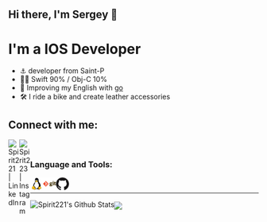 ## Hi there, I'm Sergey 👋

# I'm a IOS Developer

- ⚓️ developer from Saint-P
- 👨‍💻 Swift 90% / Obj-C 10%
- 🚀 Improving my English with [go]
- 🛠 I ride a bike and create leather accessories

## Connect with me:

[<img align="left" alt="Spirit221 | LinkedIn" width="22px" src="https://cdn.jsdelivr.net/npm/simple-icons@v3/icons/linkedin.svg" />][linkedin]
[<img align="left" alt="Spirit223 | Instagram" width="22px" src="https://cdn.jsdelivr.net/npm/simple-icons@v3/icons/instagram.svg" />][instagram]

<br />

### Language and Tools:

[<img align="left" alt="linux" width="26px" src="https://raw.githubusercontent.com/github/explore/80688e429a7d4ef2fca1e82350fe8e3517d3494d/topics/linux/linux.png" />][linux]
[<img align="left" alt="Git" width="26px" src="https://raw.githubusercontent.com/github/explore/80688e429a7d4ef2fca1e82350fe8e3517d3494d/topics/git/git.png" />][git]
[<img align="left" alt="GitHub" width="26px" src="https://raw.githubusercontent.com/github/explore/78df643247d429f6cc873026c0622819ad797942/topics/github/github.png" />][github]

<br />

---
<img align="left" alt="Spirit221's Github Stats" src="https://github-readme-stats.vercel.app/api?username=spirit221&show_icons=true&hide_border=true" />

<img align="center" src="https://github-readme-stats.vercel.app/api/top-langs/?username=spirit221&layout=compact&card_width=445&hide_border=true" />

[instagram]: https://www.instagram.com/spirit223
[linkedin]: https://www.linkedin.com/in/sergey-gusev-ios-dev/
[git]: https://git-scm.com/
[github]: https://github.com/
[linux]: https://www.ibm.com/developerworks/ru/linux
[go]: https://apps.apple.com/ru/app/go-learning-английские-слова/id1491181597
